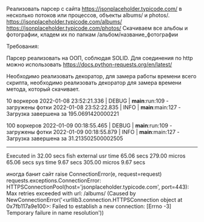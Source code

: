 Реализовать парсер с сайта https://jsonplaceholder.typicode.com/ в несколько потоков или процессов, объекты albums/ и photos/.
https://jsonplaceholder.typicode.com/albums/
https://jsonplaceholder.typicode.com/photos/
Скачиваем все альбоы и фотографии, кладем их по папкам /альбом/название_фотографии

Требования:

Парсер реализовать на ООП, соблюдая SOLID.
Для соединения по http можно использовать https://docs.python-requests.org/en/latest/

Необходимо реализовать декоратор, для замера работы времени всего скрипта, необходимо реализовать декоратор для замера времени метода, который скачивает.

10 воркеров
2022-01-08 23:52:21.336 | DEBUG    | __main__:run:109 - загружены фотки
2022-01-08 23:52:22.835 | INFO     | __main__:main:127 - Загрузка завершена за 195.0691420000221

100 воркеров
2022-01-09 00:18:55.465 | DEBUG    | __main__:run:109 - загружены фотки
2022-01-09 00:18:55.879 | INFO     | __main__:main:127 - Загрузка завершена за 31.213502500002505
________________________________________________________
Executed in   32.00 secs   fish           external
   usr time   65.06 secs  279.00 micros   65.06 secs
   sys time    9.67 secs  305.00 micros    9.67 secs


иногда банит сайт 
raise ConnectionError(e, request=request)
requests.exceptions.ConnectionError: HTTPSConnectionPool(host='jsonplaceholder.typicode.com', port=443): Max retries exceeded with url: /albums/ (Caused by NewConnectionError('<urllib3.connection.HTTPSConnection object at 0x7fb117a9e100>: Failed to establish a new connection: [Errno -3] Temporary failure in name resolution'))